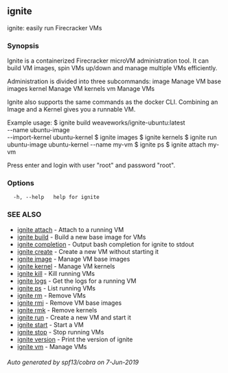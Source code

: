 ## ignite

ignite: easily run Firecracker VMs

### Synopsis


Ignite is a containerized Firecracker microVM administration tool.
It can build VM images, spin VMs up/down and manage multiple VMs efficiently.

Administration is divided into three subcommands:
  image       Manage VM base images
  kernel      Manage VM kernels
  vm          Manage VMs

Ignite also supports the same commands as the docker CLI.
Combining an Image and a Kernel gives you a runnable VM.

Example usage:
	$ ignite build weaveworks/ignite-ubuntu:latest \
		--name ubuntu-image \
		--import-kernel ubuntu-kernel
	$ ignite images
	$ ignite kernels
	$ ignite run ubuntu-image ubuntu-kernel --name my-vm
	$ ignite ps
	$ ignite attach my-vm

Press enter and login with user "root" and password "root".


### Options

```
  -h, --help   help for ignite
```

### SEE ALSO

* [ignite attach](ignite_attach.md)	 - Attach to a running VM
* [ignite build](ignite_build.md)	 - Build a new base image for VMs
* [ignite completion](ignite_completion.md)	 - Output bash completion for ignite to stdout
* [ignite create](ignite_create.md)	 - Create a new VM without starting it
* [ignite image](ignite_image.md)	 - Manage VM base images
* [ignite kernel](ignite_kernel.md)	 - Manage VM kernels
* [ignite kill](ignite_kill.md)	 - Kill running VMs
* [ignite logs](ignite_logs.md)	 - Get the logs for a running VM
* [ignite ps](ignite_ps.md)	 - List running VMs
* [ignite rm](ignite_rm.md)	 - Remove VMs
* [ignite rmi](ignite_rmi.md)	 - Remove VM base images
* [ignite rmk](ignite_rmk.md)	 - Remove kernels
* [ignite run](ignite_run.md)	 - Create a new VM and start it
* [ignite start](ignite_start.md)	 - Start a VM
* [ignite stop](ignite_stop.md)	 - Stop running VMs
* [ignite version](ignite_version.md)	 - Print the version of ignite
* [ignite vm](ignite_vm.md)	 - Manage VMs

###### Auto generated by spf13/cobra on 7-Jun-2019
